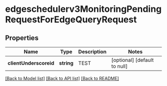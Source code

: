 # edgeschedulerv3MonitoringPendingRequestForEdgeQueryRequest

## Properties
Name | Type | Description | Notes
------------ | ------------- | ------------- | -------------
**clientUnderscoreid** | **string** | TEST | [optional] [default to null]

[[Back to Model list]](../README.md#documentation-for-models) [[Back to API list]](../README.md#documentation-for-api-endpoints) [[Back to README]](../README.md)


